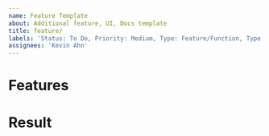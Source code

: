 ```yaml
---
name: Feature Template
about: Additional feature, UI, Docs template
title: feature/
labels: 'Status: To Do, Priority: Medium, Type: Feature/Function, Type: Feature/UI'
assignees: 'Kevin Ahn'
---
```


# Features

# Result
